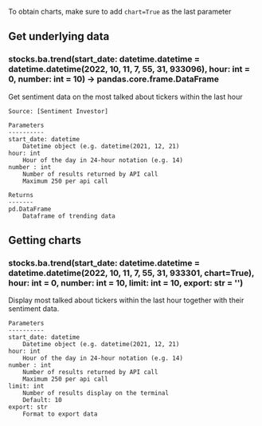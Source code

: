 To obtain charts, make sure to add `chart=True` as the last parameter

## Get underlying data 
### stocks.ba.trend(start_date: datetime.datetime = datetime.datetime(2022, 10, 11, 7, 55, 31, 933096), hour: int = 0, number: int = 10) -> pandas.core.frame.DataFrame

Get sentiment data on the most talked about tickers
    within the last hour

    Source: [Sentiment Investor]

    Parameters
    ----------
    start_date: datetime
        Datetime object (e.g. datetime(2021, 12, 21)
    hour: int
        Hour of the day in 24-hour notation (e.g. 14)
    number : int
        Number of results returned by API call
        Maximum 250 per api call

    Returns
    -------
    pd.DataFrame
        Dataframe of trending data

## Getting charts 
### stocks.ba.trend(start_date: datetime.datetime = datetime.datetime(2022, 10, 11, 7, 55, 31, 933301, chart=True), hour: int = 0, number: int = 10, limit: int = 10, export: str = '')

Display most talked about tickers within
    the last hour together with their sentiment data.

    Parameters
    ----------
    start_date: datetime
        Datetime object (e.g. datetime(2021, 12, 21)
    hour: int
        Hour of the day in 24-hour notation (e.g. 14)
    number : int
        Number of results returned by API call
        Maximum 250 per api call
    limit: int
        Number of results display on the terminal
        Default: 10
    export: str
        Format to export data
